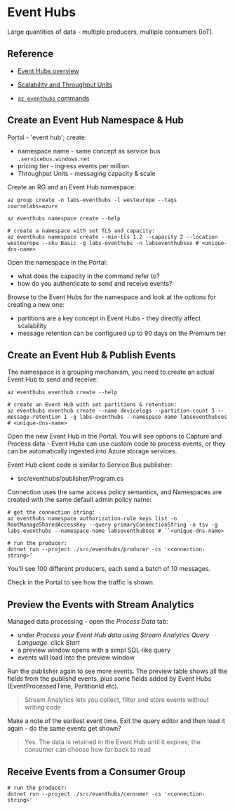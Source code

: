 # Event Hubs

Large quantities of data - multiple producers, multiple consumers (IoT).


## Reference

- [Event Hubs overview](https://learn.microsoft.com/en-us/azure/event-hubs/event-hubs-about)

- [Scalability and Throughput Units](https://learn.microsoft.com/en-us/azure/event-hubs/event-hubs-scalability)

- [`az eventhubs` commands](https://learn.microsoft.com/en-us/cli/azure/eventhubs?view=azure-cli-latest)

## Create an Event Hub Namespace & Hub

Portal - 'event hub'; create:

- namespace name - same concept as service bus `.servicebus.windows.net`
- pricing tier - ingress events per million
- Throughput Units - messaging capacity & scale


Create an RG and an Event Hub namespace:

```
az group create -n labs-eventhubs -l westeurope --tags courselabs=azure

az eventhubs namespace create --help

# create a namespace with set TLS and capacity:
az eventhubs namespace create --min-tls 1.2 --capacity 2 --location westeurope --sku Basic -g labs-eventhubs -n labseventhubses # <unique-dns-name>
```

Open the namespace in the Portal:

- what does the capacity in the command refer to?
- how do you authenticate to send and receive events?

Browse to the Event Hubs for the namespace and look at the options for creating a new one:

- partitions are a key concept in Event Hubs - they directly affect scalability
- message retention can be configured up to 90 days on the Premium tier

## Create an Event Hub & Publish Events

The namespace is a grouping mechanism, you need to create an actual Event Hub to send and receive:

```
az eventhubs eventhub create --help

# create an Event Hub with set partitions & retention:
az eventhubs eventhub create --name devicelogs --partition-count 3 --message-retention 1 -g labs-eventhubs --namespace-name labseventhubses # <unique-dns-name>
```

Open the new Event Hub in the Portal. You will see options to Capture and Process data - Event Hubs can use custom code to process events, or they can be automatically ingested into Azure storage services.

Event Hub client code is similar to Service Bus publisher:

- src/eventhubs/publisher/Program.cs

Connection uses the same access policy semantics, and Namespaces are created with the same default admin policy name:

```
# get the connection string:
az eventhubs namespace authorization-rule keys list -n RootManageSharedAccessKey --query primaryConnectionString -o tsv -g labs-eventhubs --namespace-name labseventhubses # ``<unique-dns-name>

# run the producer:
dotnet run --project ./src/eventhubs/producer -cs '<connection-string>'
```

You'll see 100 different producers, each send a batch of 10 messages.

Check in the Portal to see how the traffic is shown.


## Preview the Events with Stream Analytics

Managed data processing - open the _Process Data_ tab:

- under _Process your Event Hub data using Stream Analytics Query Language._ click _Start_
- a preview window opens with a simpl SQL-like query
- events will load into the preview window

Run the publisher again to see more events. The preview table shows all the fields from the publishd events, plus some fields added by Event Hubs (EventProcessedTime, PartitionId etc).

> Stream Analytics lets you collect, filter and store events without writing code

Make a note of the earliest event time. Exit the query editor and then load it again - do the same events get shown?

> Yes. The data is retained in the Event Hub until it expires; the consumer can choose how far back to read


## Receive Events from a Consumer Group

```
# run the producer:
dotnet run --project ./src/eventhubs/consumer -cs '<connection-string>'
```